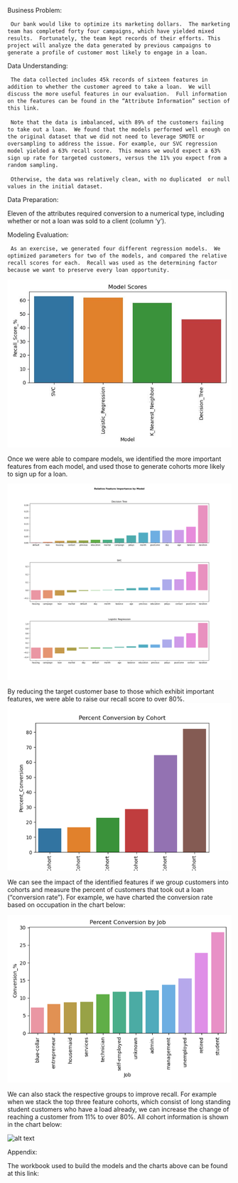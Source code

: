 Business Problem:

     Our bank would like to optimize its marketing dollars.  The marketing team has completed forty four campaigns, which have yielded mixed results.  Fortunately, the team kept records of their efforts. This project will analyze the data generated by previous campaigns to generate a profile of customer most likely to engage in a loan.  

Data Understanding:

     The data collected includes 45k records of sixteen features in addition to whether the customer agreed to take a loan.  We will discuss the more useful features in our evaluation.  Full information on the features can be found in the “Attribute Information” section of this link.

     Note that the data is imbalanced, with 89% of the customers failing to take out a loan.  We found that the models performed well enough on the original dataset that we did not need to leverage SMOTE or oversampling to address the issue. For example, our SVC regression model yielded a 63% recall score.  This means we would expect a 63% sign up rate for targeted customers, versus the 11% you expect from a random sampling.

     Otherwise, the data was relatively clean, with no duplicated  or null values in the initial dataset. 

Data Preparation:

Eleven of the attributes required conversion to a numerical type, including whether or not a loan was sold to a client (column ‘y’).   

Modeling Evaluation:

     As an exercise, we generated four different regression models.  We optimized parameters for two of the models, and compared the relative recall scores for each.  Recall was used as the determining factor because we want to preserve every loan opportunity.  

![alt text](https://github.com/JOSHUAGITBERG/bank_loan_predictor/blob/main/images/Model_Scores.jpg)

Once we were able to compare models, we identified the more important  features from each model, and used those to generate cohorts more likely to sign up for a loan.  

![alt text](https://github.com/JOSHUAGITBERG/bank_loan_predictor/blob/main/images/Relative_Feature_Importance.png)

By reducing the target customer base to those which exhibit important features, we were able to raise our recall score to over 80%.  
![alt text](https://github.com/JOSHUAGITBERG/bank_loan_predictor/blob/main/images/Conversion_By_Cohort.png)

We can see the impact of the identified features if we group customers into cohorts and measure the percent of customers that took out a loan (“conversion rate”).  For example, we have charted the conversion rate based on occupation in the chart below:

![alt text](https://github.com/JOSHUAGITBERG/bank_loan_predictor/blob/main/images/Conversion_By_Job.png)

We can also stack the respective groups to improve recall.  For example when we stack the top three feature cohorts, which consist of  long standing student customers who have a load already, we can increase the change of reaching a customer from 11% to over 80%.  All cohort information is shown in the chart below:

![alt text](http://url/to/img.png)
<link to cohort chart> 

Appendix:

The workbook used to build the models and the charts above can be found at this link:

<pyb link>


